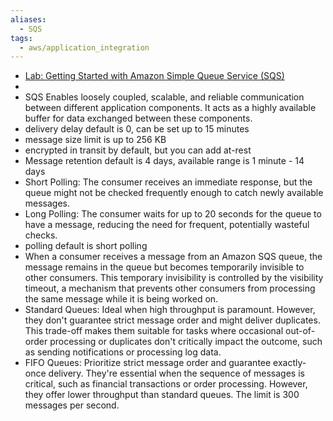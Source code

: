```yaml
---
aliases:
  - SQS
tags:
  - aws/application_integration
---
```

* [Lab: Getting Started with Amazon Simple Queue Service (SQS)](https://www.educative.io/cloudlabs/getting-started-with-amazon-simple-queue-service-sqs)
* 
* SQS Enables loosely coupled, scalable, and reliable communication between different application components. It acts as a highly available buffer for data exchanged between these components.
* delivery delay default is 0, can be set up to 15 minutes
* message size limit is up to 256 KB
* encrypted in transit by default, but you can add at-rest
* Message retention default is 4 days, available range is 1 minute - 14 days
* Short Polling: The consumer receives an immediate response, but the queue might not be checked frequently enough to catch newly available messages.
* Long Polling: The consumer waits for up to 20 seconds for the queue to have a message, reducing the need for frequent, potentially wasteful checks.
* polling default is short polling
* When a consumer receives a message from an Amazon SQS queue, the message remains in the queue but becomes temporarily invisible to other consumers. This temporary invisibility is controlled by the visibility timeout, a mechanism that prevents other consumers from processing the same message while it is being worked on.
* Standard Queues: Ideal when high throughput is paramount. However, they don't guarantee strict message order and might deliver duplicates. This trade-off makes them suitable for tasks where occasional out-of-order processing or duplicates don't critically impact the outcome, such as sending notifications or processing log data.
* FIFO Queues: Prioritize strict message order and guarantee exactly-once delivery. They're essential when the sequence of messages is critical, such as financial transactions or order processing. However, they offer lower throughput than standard queues. The limit is 300 messages per second. 